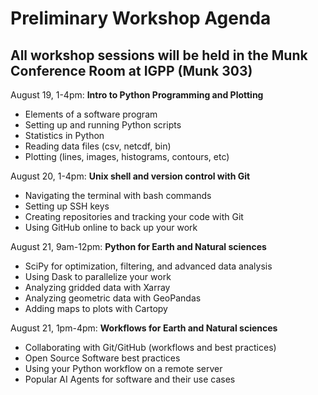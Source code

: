 # Preliminary Workshop Agenda

All workshop sessions will be held in the **Munk Conference Room at IGPP (Munk 303)**
---

August 19, 1-4pm: **Intro to Python Programming and Plotting**
- Elements of a software program
- Setting up and running Python scripts
- Statistics in Python
- Reading data files (csv, netcdf, bin)
- Plotting (lines, images, histograms, contours, etc)

August 20, 1-4pm: **Unix shell and version control with Git**
- Navigating the terminal with bash commands
- Setting up SSH keys
- Creating repositories and tracking your code with Git
- Using GitHub online to back up your work

August 21, 9am-12pm: **Python for Earth and Natural sciences**
- SciPy for optimization, filtering, and advanced data analysis
- Using Dask to parallelize your work
- Analyzing gridded data with Xarray
- Analyzing geometric data with GeoPandas
- Adding maps to plots with Cartopy

August 21, 1pm-4pm: **Workflows for Earth and Natural sciences**
- Collaborating with Git/GitHub (workflows and best practices)
- Open Source Software best practices
- Using your Python workflow on a remote server
- Popular AI Agents for software and their use cases 
